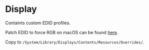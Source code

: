 # Display

Containts custom EDID profiles.

Patch EDID to force RGB on macOS can be found [here](https://gist.github.com/adaugherity/7435890).

Copy to `/System/Library/Displays/Contents/Resources/Overrides/`.
